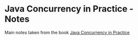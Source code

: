 # Java Concurrency in Practice - Notes

Main notes taken from the book [Java Concurrency in Practice ](https://jcip.net/)
